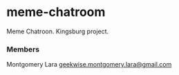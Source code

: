 # meme-chatroom
Meme Chatroon. Kingsburg project.
### Members
Montgomery Lara geekwise.montgomery.lara@gmail.com